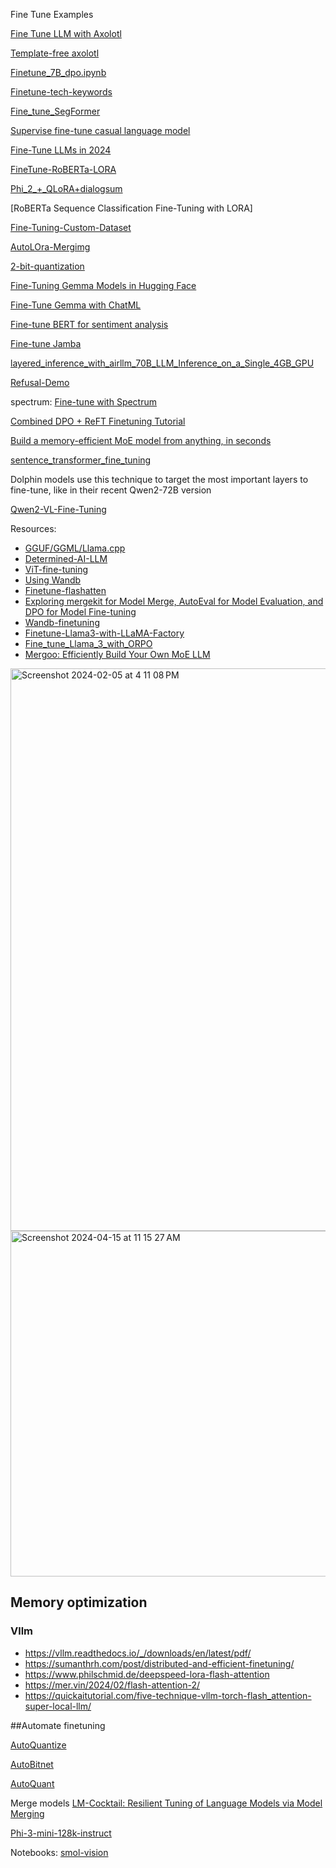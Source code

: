 Fine Tune Examples

[Fine Tune LLM with Axolotl](https://github.com/andysingal/llm-course/blob/main/llama_finetune/Fine_tune_LLMs_with_Axolotl.ipynb)

[Template-free axolotl](https://hamel.dev/notes/llm/finetuning/09_template_free.html)

[Finetune_7B_dpo.ipynb](https://github.com/andysingal/llm-course/blob/main/llama_finetune/Finetune_7B_dpo.ipynb)

[Finetune-tech-keywords](https://github.com/andysingal/llm-course/blob/main/llama_finetune/finetune_tech_keywords.ipynb)

[Fine_tune_SegFormer](https://github.com/andysingal/llm-course/blob/main/llama_finetune/Fine_tune_SegFormer_on_custom_dataset.ipynb)

[Supervise fine-tune casual language model](https://www.kaggle.com/code/aisuko/supervise-fine-tune-casual-language-model)

[Fine-Tune LLMs in 2024](https://www.determined.ai/blog/llm-finetuning)

[FineTune-RoBERTa-LORA](https://new.qq.com/rain/a/20240213A02E8M00)

[Phi_2_+_QLoRA+dialogsum](https://github.com/andysingal/llm-course/blob/main/llama_finetune/Phi_2_%2B_QLoRA%2Bdialogsum.ipynb)

[RoBERTa Sequence Classification Fine-Tuning with LORA]

[Fine-Tuning-Custom-Dataset](https://github.com/andysingal/llm-course/blob/main/llama_finetune/fine-tuning-custom-dataset.ipynb)

[AutoLOra-Mergimg](https://github.com/andysingal/llm-course/blob/main/llama_finetune/%F0%9F%A7%9C_AutoLoRAMerging_(Ties%2C_Dare%2C_MagnitudePrune).ipynb) 

[2-bit-quantization](https://github.com/andysingal/llm-course/blob/main/llama_finetune/2_bit_Quantization.ipynb)

[Fine-Tuning Gemma Models in Hugging Face](https://github.com/andysingal/llm-course/blob/main/llama_finetune/examples_notebook_sft_peft.ipynb)

[Fine-Tune Gemma with ChatML](https://github.com/andysingal/llm-course/blob/main/llama_finetune/gemma-lora-example.ipynb)

[Fine-tune BERT for sentiment analysis](https://skimai.com/fine-tuning-bert-for-sentiment-analysis/)

[Fine-tune Jamba](https://github.com/andysingal/llm-course/blob/main/llama_finetune/fine_tune_Jamba.ipynb)

[layered_inference_with_airllm_70B_LLM_Inference_on_a_Single_4GB_GPU](https://github.com/andysingal/llm-course/blob/main/llama_finetune/notebooks/layered_inference_with_airllm_70B_LLM_Inference_on_a_Single_4GB_GPU.ipynb) 

[Refusal-Demo](https://github.com/andysingal/llm-course/blob/main/llama_finetune/notebooks/refusal_demo.ipynb)

spectrum: [Fine-tune with Spectrum](https://github.com/cognitivecomputations/spectrum)

[Combined DPO + ReFT Finetuning Tutorial](https://github.com/andysingal/llm-course/blob/main/llama_finetune/notebooks/Combined_ORPO_REFT_FineTuning_LLAMA3.ipynb) 

[Build a memory-efficient MoE model from anything, in seconds](https://github.com/EricLBuehler/mistral.rs/blob/master/docs/ANYMOE.md)

[sentence_transformer_fine_tuning](https://huggingface.co/spaces/DoctorSlimm/sentence_transformer_fine_tuning/blob/main/app.py)


Dolphin models use this technique to target the most important layers to fine-tune, like in their recent Qwen2-72B version  

[Qwen2-VL-Fine-Tuning](https://github.com/AIAnytime/Qwen2-VL-Fine-Tuning/blob/main/Qwen_2_VL_2B.ipynb)



Resources:
- [GGUF/GGML/Llama.cpp](https://github.com/andysingal/llm-course/blob/main/llama_finetune/file_types.md)
- [Determined-AI-LLM](https://www.determined.ai/blog/llm-finetuning)
- [ViT-fine-tuning](https://github.com/olonok69/LLM_Notebooks/blob/main/image/Image_classification_NSWF_full_training.ipynb)
- [Using Wandb](https://wandb.ai/site/solutions/llm-fine-tuning)
- [Finetune-flashatten](https://medium.com/@yernenip/optimizing-phi-2-a-deep-dive-into-fine-tuning-small-language-models-9d545ac90a99)
- [Exploring mergekit for Model Merge, AutoEval for Model Evaluation, and DPO for Model Fine-tuning](https://medium.com/towards-data-science/exploring-mergekit-for-model-merge-and-autoeval-for-model-evaluation-c681766fd1f3)
- [Wandb-finetuning](https://wandb.ai/fully-connected/blog/distilbert)
- [Finetune-Llama3-with-LLaMA-Factory](https://github.com/andysingal/llm-course/blob/main/llama_finetune/notebooks/Finetune_Llama3_with_LLaMA_Factory.ipynb)
- [Fine_tune_Llama_3_with_ORPO](https://github.com/andysingal/llm-course/blob/main/llama_finetune/notebooks/Fine_tune_Llama_3_with_ORPO.ipynb)
- [Mergoo: Efficiently Build Your Own MoE LLM](https://huggingface.co/blog/alirezamsh/mergoo)


<img width="900" alt="Screenshot 2024-02-05 at 4 11 08 PM" src="https://github.com/andysingal/llm-course/assets/20493493/81eef3c8-d3a5-4a3b-a0dd-174dd7c65de1">

<img width="553" alt="Screenshot 2024-04-15 at 11 15 27 AM" src="https://github.com/andysingal/llm-course/assets/20493493/48667f68-e5a5-4722-b090-f8f277f1ff1e">


## Memory optimization
### Vllm
- https://vllm.readthedocs.io/_/downloads/en/latest/pdf/ 
- https://sumanthrh.com/post/distributed-and-efficient-finetuning/ 
- https://www.philschmid.de/deepspeed-lora-flash-attention 
- https://mer.vin/2024/02/flash-attention-2/
- https://quickaitutorial.com/five-technique-vllm-torch-flash_attention-super-local-llm/


##Automate finetuning

[AutoQuantize](https://github.com/andysingal/llm-course/blob/main/llama_finetune/%F0%9F%A4%96_AutoQuantize_(GGUF%2C_AWQ%2C_EXL2%2C_GPTQ).ipynb)

[AutoBitnet](https://github.com/andysingal/llm-course/blob/main/llama_finetune/%F0%9F%8C%8A_AutoBitnet.ipynb)

[AutoQuant](https://github.com/andysingal/llm-course/blob/main/llama_finetune/notebooks/%E2%9A%A1_AutoQuant.ipynb)


Merge models
[LM-Cocktail: Resilient Tuning of Language Models via Model Merging](https://pypi.org/project/LM-Cocktail/) 

[Phi-3-mini-128k-instruct](https://huggingface.co/microsoft/Phi-3-mini-128k-instruct/blob/main/sample_finetune.py)

Notebooks:
[smol-vision](https://github.com/merveenoyan/smol-vision)

